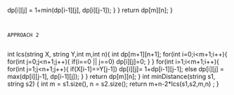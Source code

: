 dp[i][j] = 1+min(dp[i-1][j], dp[i][j-1]);
}
}
return dp[m][n];
}
```
​
​
APPROACH 2
​
```
int lcs(string X, string Y,int m,int n){
int dp[m+1][n+1];
for(int i=0;i<m+1;i++){
for(int j=0;j<n+1;j++){
if(i==0 || j==0) dp[i][j]=0;
}
}
for(int i=1;i<m+1;i++){
for(int j=1;j<n+1;j++){
if(X[i-1]==Y[j-1]) dp[i][j]= 1+dp[i-1][j-1];
else dp[i][j] = max(dp[i][j-1], dp[i-1][j]);
}
}
return dp[m][n];
}
int minDistance(string s1, string s2) {
int m = s1.size(), n = s2.size();
return m+n-2*lcs(s1,s2,m,n) ;
}
```